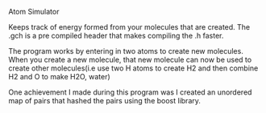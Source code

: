 Atom Simulator

Keeps track of energy formed from your molecules that are created.
The .gch is a pre compiled header that makes compiling the .h faster.

The program works by entering in two atoms to create new molecules. When you create a new molecule, that new molecule can now be used to create other molecules(i.e use two H atoms to create H2 and then combine H2 and O to make H2O, water)

One achievement I made during this program was I created an unordered map of pairs that hashed the pairs using the boost library. 
